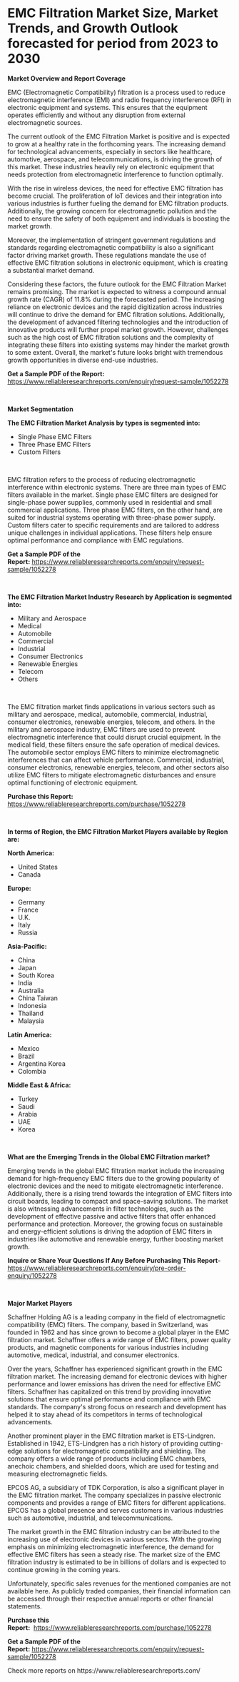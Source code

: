 <p><h1>EMC Filtration Market Size, Market Trends, and Growth Outlook forecasted for period from 2023 to 2030</h1></p><p><strong>Market Overview and Report Coverage</strong></p>
<p><p>EMC (Electromagnetic Compatibility) filtration is a process used to reduce electromagnetic interference (EMI) and radio frequency interference (RFI) in electronic equipment and systems. This ensures that the equipment operates efficiently and without any disruption from external electromagnetic sources.</p><p>The current outlook of the EMC Filtration Market is positive and is expected to grow at a healthy rate in the forthcoming years. The increasing demand for technological advancements, especially in sectors like healthcare, automotive, aerospace, and telecommunications, is driving the growth of this market. These industries heavily rely on electronic equipment that needs protection from electromagnetic interference to function optimally.</p><p>With the rise in wireless devices, the need for effective EMC filtration has become crucial. The proliferation of IoT devices and their integration into various industries is further fueling the demand for EMC filtration products. Additionally, the growing concern for electromagnetic pollution and the need to ensure the safety of both equipment and individuals is boosting the market growth.</p><p>Moreover, the implementation of stringent government regulations and standards regarding electromagnetic compatibility is also a significant factor driving market growth. These regulations mandate the use of effective EMC filtration solutions in electronic equipment, which is creating a substantial market demand.</p><p>Considering these factors, the future outlook for the EMC Filtration Market remains promising. The market is expected to witness a compound annual growth rate (CAGR) of 11.8% during the forecasted period. The increasing reliance on electronic devices and the rapid digitization across industries will continue to drive the demand for EMC filtration solutions. Additionally, the development of advanced filtering technologies and the introduction of innovative products will further propel market growth. However, challenges such as the high cost of EMC filtration solutions and the complexity of integrating these filters into existing systems may hinder the market growth to some extent. Overall, the market's future looks bright with tremendous growth opportunities in diverse end-use industries.</p></p>
<p><strong>Get a Sample PDF of the Report:</strong> <a href="https://www.reliableresearchreports.com/enquiry/request-sample/1052278">https://www.reliableresearchreports.com/enquiry/request-sample/1052278</a></p>
<p>&nbsp;</p>
<p><strong>Market Segmentation</strong></p>
<p><strong>The EMC Filtration Market Analysis by types is segmented into:</strong></p>
<p><ul><li>Single Phase EMC Filters</li><li>Three Phase EMC Filters</li><li>Custom Filters</li></ul></p>
<p>&nbsp;</p>
<p><p>EMC filtration refers to the process of reducing electromagnetic interference within electronic systems. There are three main types of EMC filters available in the market. Single phase EMC filters are designed for single-phase power supplies, commonly used in residential and small commercial applications. Three phase EMC filters, on the other hand, are suited for industrial systems operating with three-phase power supply. Custom filters cater to specific requirements and are tailored to address unique challenges in individual applications. These filters help ensure optimal performance and compliance with EMC regulations.</p></p>
<p><strong>Get a Sample PDF of the Report:</strong>&nbsp;<a href="https://www.reliableresearchreports.com/enquiry/request-sample/1052278">https://www.reliableresearchreports.com/enquiry/request-sample/1052278</a></p>
<p>&nbsp;</p>
<p><strong>The EMC Filtration Market Industry Research by Application is segmented into:</strong></p>
<p><ul><li>Military and Aerospace</li><li>Medical</li><li>Automobile</li><li>Commercial</li><li>Industrial</li><li>Consumer Electronics</li><li>Renewable Energies</li><li>Telecom</li><li>Others</li></ul></p>
<p>&nbsp;</p>
<p><p>The EMC filtration market finds applications in various sectors such as military and aerospace, medical, automobile, commercial, industrial, consumer electronics, renewable energies, telecom, and others. In the military and aerospace industry, EMC filters are used to prevent electromagnetic interference that could disrupt crucial equipment. In the medical field, these filters ensure the safe operation of medical devices. The automobile sector employs EMC filters to minimize electromagnetic interferences that can affect vehicle performance. Commercial, industrial, consumer electronics, renewable energies, telecom, and other sectors also utilize EMC filters to mitigate electromagnetic disturbances and ensure optimal functioning of electronic equipment.</p></p>
<p><strong>Purchase this Report:</strong>&nbsp; <a href="https://www.reliableresearchreports.com/purchase/1052278">https://www.reliableresearchreports.com/purchase/1052278</a></p>
<p>&nbsp;</p>
<p><strong>In terms of Region, the EMC Filtration Market Players available by Region are:</strong></p>
<p>
    <p> <strong> North America: </strong>
        <ul>
            <li>United States</li>
            <li>Canada</li>
        </ul>
        </p> 
    <p> <strong> Europe: </strong>
        <ul>
            <li>Germany</li>
            <li>France</li>
            <li>U.K.</li>
            <li>Italy</li>
            <li>Russia</li>
        </ul>
        </p> 
    <p> <strong> Asia-Pacific: </strong>
        <ul>
            <li>China</li>
            <li>Japan</li>
            <li>South Korea</li>
            <li>India</li>
            <li>Australia</li>
            <li>China Taiwan</li>
            <li>Indonesia</li>
            <li>Thailand</li>
            <li>Malaysia</li>
        </ul>
        </p> 
    <p> <strong> Latin America: </strong>
        <ul>
            <li>Mexico</li>
            <li>Brazil</li>
            <li>Argentina Korea</li>
            <li>Colombia</li>
        </ul>
        </p> 
    <p> <strong> Middle East & Africa: </strong>
        <ul>
            <li>Turkey</li>
            <li>Saudi</li>
            <li>Arabia</li>
            <li>UAE</li>
            <li>Korea</li>
        </ul>
    </p>
    </p>
<p>&nbsp;</p>
<p><strong>What are the Emerging Trends in the Global EMC Filtration market?</strong></p>
<p><p>Emerging trends in the global EMC filtration market include the increasing demand for high-frequency EMC filters due to the growing popularity of electronic devices and the need to mitigate electromagnetic interference. Additionally, there is a rising trend towards the integration of EMC filters into circuit boards, leading to compact and space-saving solutions. The market is also witnessing advancements in filter technologies, such as the development of effective passive and active filters that offer enhanced performance and protection. Moreover, the growing focus on sustainable and energy-efficient solutions is driving the adoption of EMC filters in industries like automotive and renewable energy, further boosting market growth.</p></p>
<p><strong>Inquire or Share Your Questions If Any Before Purchasing This Report</strong>- <a href="https://www.reliableresearchreports.com/enquiry/pre-order-enquiry/1052278">https://www.reliableresearchreports.com/enquiry/pre-order-enquiry/1052278</a></p>
<p>&nbsp;</p>
<p><strong>Major Market Players</strong></p>
<p><p>Schaffner Holding AG is a leading company in the field of electromagnetic compatibility (EMC) filters. The company, based in Switzerland, was founded in 1962 and has since grown to become a global player in the EMC filtration market. Schaffner offers a wide range of EMC filters, power quality products, and magnetic components for various industries including automotive, medical, industrial, and consumer electronics.</p><p>Over the years, Schaffner has experienced significant growth in the EMC filtration market. The increasing demand for electronic devices with higher performance and lower emissions has driven the need for effective EMC filters. Schaffner has capitalized on this trend by providing innovative solutions that ensure optimal performance and compliance with EMC standards. The company's strong focus on research and development has helped it to stay ahead of its competitors in terms of technological advancements.</p><p>Another prominent player in the EMC filtration market is ETS-Lindgren. Established in 1942, ETS-Lindgren has a rich history of providing cutting-edge solutions for electromagnetic compatibility and shielding. The company offers a wide range of products including EMC chambers, anechoic chambers, and shielded doors, which are used for testing and measuring electromagnetic fields.</p><p>EPCOS AG, a subsidiary of TDK Corporation, is also a significant player in the EMC filtration market. The company specializes in passive electronic components and provides a range of EMC filters for different applications. EPCOS has a global presence and serves customers in various industries such as automotive, industrial, and telecommunications.</p><p>The market growth in the EMC filtration industry can be attributed to the increasing use of electronic devices in various sectors. With the growing emphasis on minimizing electromagnetic interference, the demand for effective EMC filters has seen a steady rise. The market size of the EMC filtration industry is estimated to be in billions of dollars and is expected to continue growing in the coming years.</p><p>Unfortunately, specific sales revenues for the mentioned companies are not available here. As publicly traded companies, their financial information can be accessed through their respective annual reports or other financial statements.</p></p>
<p><strong>Purchase this Report:</strong>&nbsp;&nbsp;<a href="https://www.reliableresearchreports.com/purchase/1052278">https://www.reliableresearchreports.com/purchase/1052278</a></p>
<p></p>
<p><strong>Get a Sample PDF of the Report:</strong>&nbsp;<a href="https://www.reliableresearchreports.com/enquiry/request-sample/1052278">https://www.reliableresearchreports.com/enquiry/request-sample/1052278</a></p>
<p>Check more reports on https://www.reliableresearchreports.com/</p>